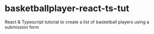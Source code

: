 # basketballplayer-react-ts-tut
 React & Typescript tutorial to create a list of basketball players using a submission form 
